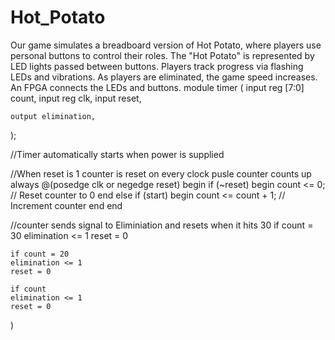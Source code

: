 # Hot_Potato
Our game simulates a breadboard version of Hot Potato, where players use personal buttons to control their roles. The "Hot Potato" is represented by LED lights passed between buttons. Players track progress via flashing LEDs and vibrations. As players are eliminated, the game speed increases. An FPGA connects the LEDs and buttons.
module timer (
    input reg [7:0] count,
    input reg clk,
    input reset,

    output elimination,
);
    
//Timer automatically starts when power is supplied




//When reset is 1 counter is reset on every clock pusle counter counts up
always @(posedge clk or negedge reset) begin
    if (~reset) begin
        count <= 0; // Reset counter to 0
    end else if (start) begin
        count <= count + 1; // Increment counter
    end
end


//counter sends signal to Eliminiation and resets when it hits 30
    if count = 30
    elimination <= 1
    reset = 0

    if count = 20
    elimination <= 1
    reset = 0

    if count 
    elimination <= 1
    reset = 0
    

)
